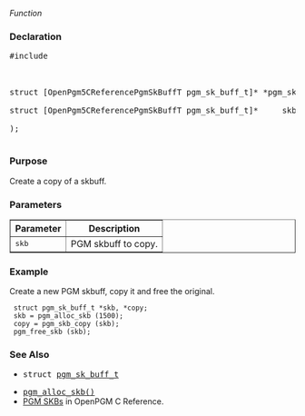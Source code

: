 _Function_
### Declaration ###
<pre>
#include <pgm/pgm.h><br>
<br>
struct [OpenPgm5CReferencePgmSkBuffT pgm_sk_buff_t]* *pgm_skb_copy* (<br>
struct [OpenPgm5CReferencePgmSkBuffT pgm_sk_buff_t]*     skb<br>
);<br>
</pre>

### Purpose ###
Create a copy of a skbuff.

### Parameters ###

<table cellpadding='5' border='1' cellspacing='0'>
<tr>
<th>Parameter</th>
<th>Description</th>
</tr>
<tr>
<td><tt>skb</tt></td>
<td>PGM skbuff to copy.</td>
</tr>
</table>


### Example ###
Create a new PGM skbuff, copy it and free the original.

```
 struct pgm_sk_buff_t *skb, *copy;
 skb = pgm_alloc_skb (1500);
 copy = pgm_skb_copy (skb);
 pgm_free_skb (skb);
```

### See Also ###
  * <tt>struct <a href='OpenPgm5CReferencePgmSkBuffT.md'>pgm_sk_buff_t</a></tt><br>
<ul><li><tt><a href='OpenPgm5CReferencePgmAllocSkb.md'>pgm_alloc_skb()</a></tt><br>
</li><li><a href='OpenPgm5CReferencePgmSkbs.md'>PGM SKBs</a> in OpenPGM C Reference.</li></ul>
